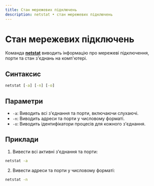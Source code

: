```yaml
---
title: Стан мережевих підключень
description: netstat • стан мережевих підключень
---
```


# Стан мережевих підключень

Команда **[netstat](https://docs.microsoft.com/en-us/windows-server/administration/windows-commands/netstat 'Microsoft Dosc')** виводить інформацію про мережеві підключення, порти та стан з'єднань на комп'ютері.

## Синтаксис

```cmd
netstat [-a] [-n] [-o]
```

## Параметри

- `-a`: Виводить всі з'єднання та порти, включаючи слухаючі.
- `-n`: Виводить адреси та порти у числовому форматі.
- `-o`: Виводить ідентифікатори процесів для кожного з'єднання.

## Приклади

1. Вивести всі активні з'єднання та порти:

```cmd
netstat -a
```

2. Вивести адреси та порти у числовому форматі:

```cmd
netstat -n
```
